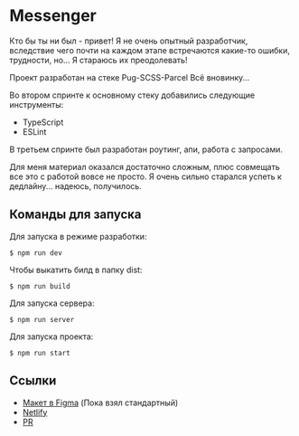 # Messenger
Кто бы ты ни был - привет!
Я не очень опытный разработчик, вследствие чего почти на каждом этапе
встречаются какие-то ошибки, трудности, но... Я стараюсь их преодолевать!

Проект разработан на стеке Pug-SCSS-Parcel
Всё вновинку...

Во втором спринте к основному стеку добавились следующие инструменты:

- TypeScript
- ESLint

В третьем спринте был разработан роутинг, апи, работа с запросами.

Для меня материал оказался достаточно сложным, плюс совмещать все это с работой вовсе не просто. Я очень сильно старался успеть к дедлайну... надеюсь, получилось.



## Команды для запуска
Для запуска в режиме разработки:
```
$ npm run dev
```
Чтобы выкатить билд в папку dist:
```
$ npm run build
```
Для запуска сервера:
```
$ npm run server
```
Для запуска проекта:
```
$ npm run start
```

## Ссылки

- [Макет в Figma](https://www.figma.com/file/24EUnEHGEDNLdOcxg7ULwV/Chat?node-id=0%3A1) (Пока взял стандартный)
- [Netlify](https://vigilant-albattani-135a28.netlify.app/)
- [PR](https://github.com/RX-ON/middle.messenger.praktikum.yandex/pull/3)